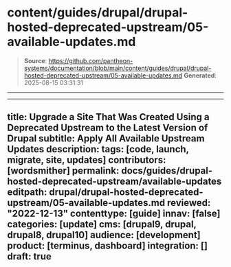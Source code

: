 # content/guides/drupal/drupal-hosted-deprecated-upstream/05-available-updates.md

> **Source**: https://github.com/pantheon-systems/documentation/blob/main/content/guides/drupal/drupal-hosted-deprecated-upstream/05-available-updates.md
> **Generated**: 2025-08-15 03:31:31

---

---
title: Upgrade a Site That Was Created Using a Deprecated Upstream to the Latest Version of Drupal
subtitle: Apply All Available Upstream Updates
description: 
tags: [code, launch, migrate, site, updates]
contributors: [wordsmither]
permalink: docs/guides/drupal-hosted-deprecated-upstream/available-updates
editpath: drupal/drupal-hosted-deprecated-upstream/05-available-updates.md
reviewed: "2022-12-13"
contenttype: [guide]
innav: [false]
categories: [update]
cms: [drupal9, drupal, drupal8, drupal10]
audience: [development]
product: [terminus, dashboard]
integration: []
draft: true
---

<Partial file="drupal-apply-upstream-updates-drupal-recommended.md" />
